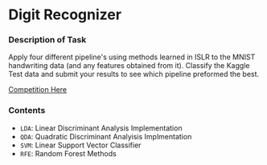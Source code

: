 # Digit Recognizer #
 
### Description of Task ###
 
Apply four different pipeline's using methods learned in ISLR to the MNIST handwriting data (and any features obtained from it). Classify the Kaggle Test data and submit your results to see which pipeline preformed the best. 

[Competition Here](https://www.kaggle.com/c/digit-recognizer/submissions)

### Contents  ###

- `LDA`: Linear Discriminant Analysis Implementation
- `QDA`: Quadratic Discriminant Analyisis Implmentation 
- `SVM`: Linear Support Vector Classifier
- `RFE`: Random Forest Methods 

